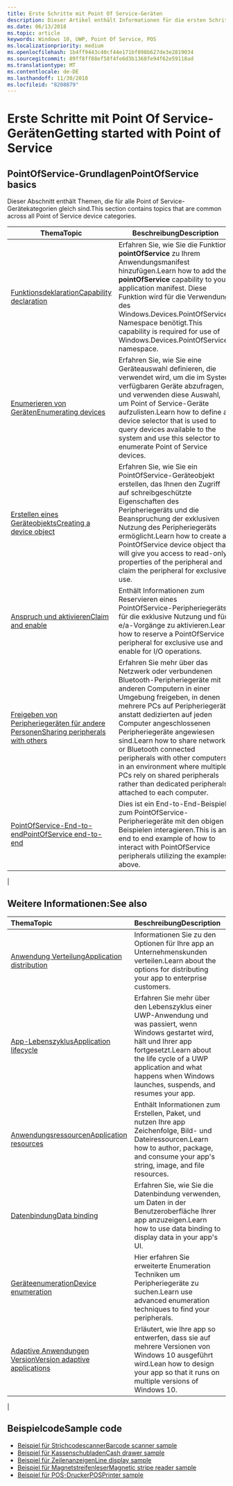 ```yaml
---
title: Erste Schritte mit Point Of Service-Geräten
description: Dieser Artikel enthält Informationen für die ersten Schritte mit PointOfService-UWP-Apps.
ms.date: 06/13/2018
ms.topic: article
keywords: Windows 10, UWP, Point Of Service, POS
ms.localizationpriority: medium
ms.openlocfilehash: 1b4ff9443c40cf44e171bf898b627de3e2819034
ms.sourcegitcommit: 89ff8ff88ef58f4fe6d3b1368fe94f62e59118ad
ms.translationtype: MT
ms.contentlocale: de-DE
ms.lasthandoff: 11/30/2018
ms.locfileid: "8208879"
---
```

# <a name="getting-started-with-point-of-service"></a><span data-ttu-id="4517a-104">Erste Schritte mit Point Of Service-Geräten</span><span class="sxs-lookup"><span data-stu-id="4517a-104">Getting started with Point of Service</span></span>

## <a name="pointofservice-basics"></a><span data-ttu-id="4517a-105">PointOfService-Grundlagen</span><span class="sxs-lookup"><span data-stu-id="4517a-105">PointOfService basics</span></span>

<span data-ttu-id="4517a-106">Dieser Abschnitt enthält Themen, die für alle Point of Service-Gerätekategorien gleich sind.</span><span class="sxs-lookup"><span data-stu-id="4517a-106">This section contains topics that are common across all Point of Service device categories.</span></span>

|<span data-ttu-id="4517a-107">Thema</span><span class="sxs-lookup"><span data-stu-id="4517a-107">Topic</span></span> |<span data-ttu-id="4517a-108">Beschreibung</span><span class="sxs-lookup"><span data-stu-id="4517a-108">Description</span></span> |
|------|------------|
| [<span data-ttu-id="4517a-109">Funktionsdeklaration</span><span class="sxs-lookup"><span data-stu-id="4517a-109">Capability declaration</span></span>](pos-basics-capability.md)      | <span data-ttu-id="4517a-110">Erfahren Sie, wie Sie die Funktion **pointOfService** zu Ihrem Anwendungsmanifest hinzufügen.</span><span class="sxs-lookup"><span data-stu-id="4517a-110">Learn how to add the **pointOfService** capability to your application manifest.</span></span>  <span data-ttu-id="4517a-111">Diese Funktion wird für die Verwendung des Windows.Devices.PointOfService-Namespace benötigt.</span><span class="sxs-lookup"><span data-stu-id="4517a-111">This capability is required for use of Windows.Devices.PointOfService namespace.</span></span>  |
| [<span data-ttu-id="4517a-112">Enumerieren von Geräten</span><span class="sxs-lookup"><span data-stu-id="4517a-112">Enumerating devices</span></span>](pos-basics-enumerating.md)        | <span data-ttu-id="4517a-113">Erfahren Sie, wie Sie eine Geräteauswahl definieren, die verwendet wird, um die im System verfügbaren Geräte abzufragen, und verwenden diese Auswahl, um Point of Service-Geräte aufzulisten.</span><span class="sxs-lookup"><span data-stu-id="4517a-113">Learn how to define a device selector that is used to query devices available to the system and use this selector to enumerate Point of Service devices.</span></span>  |
| [<span data-ttu-id="4517a-114">Erstellen eines Geräteobjekts</span><span class="sxs-lookup"><span data-stu-id="4517a-114">Creating a device object</span></span>](pos-basics-deviceobject.md)  | <span data-ttu-id="4517a-115">Erfahren Sie, wie Sie ein PointOfService-Geräteobjekt erstellen, das Ihnen den Zugriff auf schreibgeschützte Eigenschaften des Peripheriegeräts und die Beanspruchung der exklusiven Nutzung des Peripheriegeräts ermöglicht.</span><span class="sxs-lookup"><span data-stu-id="4517a-115">Learn how to create a PointOfService device object that will give you access to read-only properties of the peripheral and claim the peripheral for exclusive use.</span></span> |
| [<span data-ttu-id="4517a-116">Anspruch und aktivieren</span><span class="sxs-lookup"><span data-stu-id="4517a-116">Claim and enable</span></span> ](pos-basics-claim.md)  | <span data-ttu-id="4517a-117">Enthält Informationen zum Reservieren eines PointOfService-Peripheriegeräts für die exklusive Nutzung und für e/a-Vorgänge zu aktivieren.</span><span class="sxs-lookup"><span data-stu-id="4517a-117">Learn how to reserve a PointOfService peripheral for exclusive use and enable for I/O operations.</span></span>  |
| [<span data-ttu-id="4517a-118">Freigeben von Peripheriegeräten für andere Personen</span><span class="sxs-lookup"><span data-stu-id="4517a-118">Sharing peripherals with others</span></span>](pos-basics-sharing.md) | <span data-ttu-id="4517a-119">Erfahren Sie mehr über das Netzwerk oder verbundenen Bluetooth-Peripheriegeräte mit anderen Computern in einer Umgebung freigeben, in denen mehrere PCs auf Peripheriegeräte anstatt dedizierten auf jeden Computer angeschlossenen Peripheriegeräte angewiesen sind.</span><span class="sxs-lookup"><span data-stu-id="4517a-119">Learn how to share network or Bluetooth connected peripherals with other computers in an environment where multiple PCs rely on shared peripherals rather than dedicated peripherals attached to each computer.</span></span>
| [<span data-ttu-id="4517a-120">PointOfService-End-to-end</span><span class="sxs-lookup"><span data-stu-id="4517a-120">PointOfService end-to-end</span></span>](pos-get-started.md)  | <span data-ttu-id="4517a-121">Dies ist ein End-to-End-Beispiel zum PointOfService-Peripheriegeräte mit den obigen Beispielen interagieren.</span><span class="sxs-lookup"><span data-stu-id="4517a-121">This is an end to end example of how to interact with PointOfService peripherals utilizing the examples above.</span></span> |
|

## <a name="see-also"></a><span data-ttu-id="4517a-122">Weitere Informationen:</span><span class="sxs-lookup"><span data-stu-id="4517a-122">See also</span></span>

| <span data-ttu-id="4517a-123">Thema</span><span class="sxs-lookup"><span data-stu-id="4517a-123">Topic</span></span>   | <span data-ttu-id="4517a-124">Beschreibung</span><span class="sxs-lookup"><span data-stu-id="4517a-124">Description</span></span> |
|:--------|:------------|
| [<span data-ttu-id="4517a-125">Anwendung Verteilung</span><span class="sxs-lookup"><span data-stu-id="4517a-125">Application distribution</span></span>](../publish/distribute-lob-apps-to-enterprises.md) | <span data-ttu-id="4517a-126">Informationen Sie zu den Optionen für Ihre app an Unternehmenskunden verteilen.</span><span class="sxs-lookup"><span data-stu-id="4517a-126">Learn about the options for distributing your app to enterprise customers.</span></span> |
| [<span data-ttu-id="4517a-127">App-Lebenszyklus</span><span class="sxs-lookup"><span data-stu-id="4517a-127">Application lifecycle</span></span>](../launch-resume/app-lifecycle.md) | <span data-ttu-id="4517a-128">Erfahren Sie mehr über den Lebenszyklus einer UWP-Anwendung und was passiert, wenn Windows gestartet wird, hält und Ihrer app fortgesetzt.</span><span class="sxs-lookup"><span data-stu-id="4517a-128">Learn about the life cycle of a UWP application and what happens when Windows launches, suspends, and resumes your app.</span></span> |
| [<span data-ttu-id="4517a-129">Anwendungsressourcen</span><span class="sxs-lookup"><span data-stu-id="4517a-129">Application resources</span></span>](../app-resources/index.md) | <span data-ttu-id="4517a-130">Enthält Informationen zum Erstellen, Paket, und nutzen Ihre app Zeichenfolge, Bild- und Dateiressourcen.</span><span class="sxs-lookup"><span data-stu-id="4517a-130">Learn how to author, package, and consume your app's string, image, and file resources.</span></span> |
| [<span data-ttu-id="4517a-131">Datenbindung</span><span class="sxs-lookup"><span data-stu-id="4517a-131">Data binding</span></span>](../data-binding/index.md) | <span data-ttu-id="4517a-132">Erfahren Sie, wie Sie die Datenbindung verwenden, um Daten in der Benutzeroberfläche Ihrer app anzuzeigen.</span><span class="sxs-lookup"><span data-stu-id="4517a-132">Learn how to use data binding to display data in your app's UI.</span></span> |
| [<span data-ttu-id="4517a-133">Geräteenumeration</span><span class="sxs-lookup"><span data-stu-id="4517a-133">Device enumeration</span></span>](enumerate-devices.md) | <span data-ttu-id="4517a-134">Hier erfahren Sie erweiterte Enumeration Techniken um Peripheriegeräte zu suchen.</span><span class="sxs-lookup"><span data-stu-id="4517a-134">Learn use advanced enumeration techniques to find your peripherals.</span></span>|
| [<span data-ttu-id="4517a-135">Adaptive Anwendungen Version</span><span class="sxs-lookup"><span data-stu-id="4517a-135">Version adaptive applications</span></span>](../debug-test-perf/version-adaptive-apps.md) | <span data-ttu-id="4517a-136">Erläutert, wie Ihre app so entwerfen, dass sie auf mehrere Versionen von Windows 10 ausgeführt wird.</span><span class="sxs-lookup"><span data-stu-id="4517a-136">Lean how to design your app so that it runs on multiple versions of Windows 10.</span></span>|
|


## <a name="sample-code"></a><span data-ttu-id="4517a-137">Beispielcode</span><span class="sxs-lookup"><span data-stu-id="4517a-137">Sample code</span></span>
+ [<span data-ttu-id="4517a-138">Beispiel für Strichcodescanner</span><span class="sxs-lookup"><span data-stu-id="4517a-138">Barcode scanner sample</span></span>](https://github.com/Microsoft/Windows-universal-samples/tree/master/Samples/BarcodeScanner)
+ [<span data-ttu-id="4517a-139">Beispiel für Kassenschubladen</span><span class="sxs-lookup"><span data-stu-id="4517a-139">Cash drawer sample</span></span>]( https://github.com/Microsoft/Windows-universal-samples/tree/master/Samples/CashDrawer)
+ [<span data-ttu-id="4517a-140">Beispiel für Zeilenanzeigen</span><span class="sxs-lookup"><span data-stu-id="4517a-140">Line display sample</span></span>](https://github.com/Microsoft/Windows-universal-samples/tree/master/Samples/LineDisplay)
+ [<span data-ttu-id="4517a-141">Beispiel für Magnetstreifenleser</span><span class="sxs-lookup"><span data-stu-id="4517a-141">Magnetic stripe reader sample</span></span>](https://github.com/Microsoft/Windows-universal-samples/tree/master/Samples/MagneticStripeReader)
+ [<span data-ttu-id="4517a-142">Beispiel für POS-Drucker</span><span class="sxs-lookup"><span data-stu-id="4517a-142">POSPrinter sample</span></span>](https://github.com/Microsoft/Windows-universal-samples/tree/master/Samples/PosPrinter)

